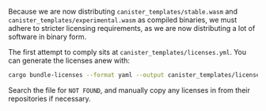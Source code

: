 Because we are now distributing `canister_templates/stable.wasm` and `canister_templates/experimental.wasm` as compiled binaries, we must adhere to stricter licensing requirements, as we are now distributing a lot of software in binary form.

The first attempt to comply sits at `canister_templates/licenses.yml`. You can generate the licenses anew with:

```bash
cargo bundle-licenses --format yaml --output canister_templates/licenses.yml --previous canister_templates/licenses.yml --check-previous
```

Search the file for `NOT FOUND`, and manually copy any licenses in from their repositories if necessary.
